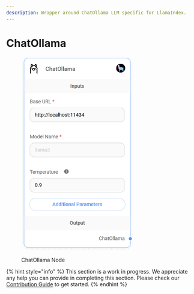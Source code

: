 ```yaml
---
description: Wrapper around ChatOllama LLM specific for LlamaIndex.
---
```


# ChatOllama

<figure><img src="../../../.gitbook/assets/up-012.png" alt="" width="299"><figcaption><p>ChatOllama Node</p></figcaption></figure>

{% hint style="info" %}
This section is a work in progress. We appreciate any help you can provide in completing this section. Please check our [Contribution Guide](../../../CONTRIBUTING.md) to get started.
{% endhint %}
